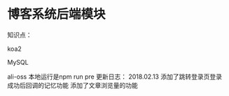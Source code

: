 # 博客系统后端模块

知识点：

koa2

MySQL

ali-oss
本地运行是npm run pre
更新日志：
2018.02.13 添加了跳转登录页登录成功后回调的记忆功能
		   添加了文章浏览量的功能


